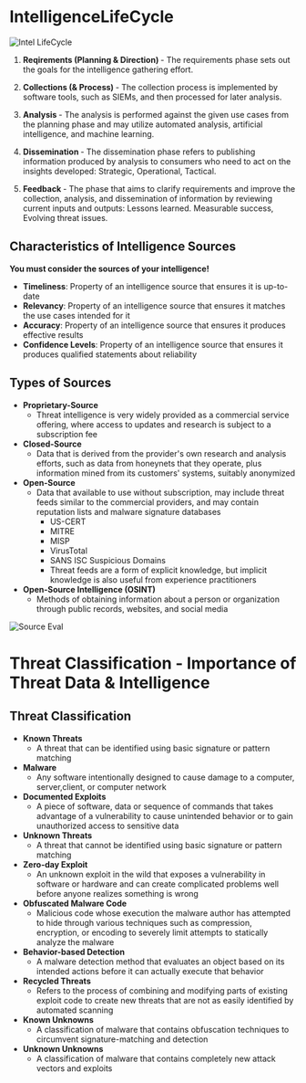 # IntelligenceLifeCycle

![Intel LifeCycle](https://user-images.githubusercontent.com/111991325/202077793-32e8318c-fe29-4bd9-9f78-531301595872.png)

1. <b> Reqirements (Planning & Direction) </b> - The requirements phase sets out the goals for the intelligence gathering effort.
    
2. <b> Collections (& Process) </b> - The collection process is implemented by software tools, such as SIEMs, and then processed for later analysis.
  
3. <b> Analysis </b> - The analysis is performed against the given use cases from the planning phase and may utilize automated analysis, artificial intelligence, and machine learning.

4. <b> Dissemination </b> - The dissemination phase refers to publishing information produced by analysis to consumers who need to act on the insights developed: Strategic, Operational, Tactical.

5. <b> Feedback </b> - The phase that aims to clarify requirements and improve the collection, analysis, and dissemination of information by reviewing current inputs and outputs: Lessons learned. Measurable success, Evolving threat issues.

## Characteristics of Intelligence Sources

<b>You must consider the sources of your intelligence!</b>
- <b>Timeliness</b>: Property of an intelligence source that ensures it is up-to-date
- <b>Relevancy</b>: Property of an intelligence source that ensures it matches the use cases intended for it
- <b>Accuracy</b>: Property of an intelligence source that ensures it produces effective results
- <b>Confidence Levels</b>: Property of an intelligence source that ensures it produces qualified statements about reliability

## Types of Sources 

- <b>Proprietary-Source</b>
    - Threat intelligence is very widely provided as a commercial service offering,
where access to updates and research is subject to a subscription fee
- <b>Closed-Source</b>
    - Data that is derived from the provider's own research and analysis efforts, such as data from honeynets that they operate, plus information mined from its customers' systems, suitably anonymized
- <b>Open-Source</b>
    - Data that available to use without subscription, may include threat feeds similar to the commercial providers, and may contain reputation lists and malware signature databases
      - US-CERT
      - MITRE
      - MISP
      - VirusTotal
      - SANS ISC Suspicious Domains
      - Threat feeds are a form of explicit knowledge, but implicit knowledge is also useful from experience practitioners
 - <b>Open-Source Intelligence (OSINT)</b>
    - Methods of obtaining information about a person or organization through public records, websites, and social media

![Source Eval](https://user-images.githubusercontent.com/111991325/202078186-eaac1ef7-bfc6-4ef5-a193-b8f22792b916.png)

# Threat Classification - Importance of Threat Data & Intelligence
## Threat Classification
  - <b>Known Threats</b>
    - A threat that can be identified using basic signature or pattern matching
  - <b>Malware</b>
    - Any software intentionally designed to cause damage to a computer, server,client, or computer network
  - <b>Documented Exploits</b>
    - A piece of software, data or sequence of commands that takes advantage of a vulnerability to cause unintended behavior or to gain unauthorized access to sensitive data
  - <b>Unknown Threats</b>
    - A threat that cannot be identified using basic signature or pattern matching
  - <b>Zero-day Exploit</b>
    - An unknown exploit in the wild that exposes a vulnerability in software or hardware and can create complicated problems well before anyone realizes something is wrong
  - <b>Obfuscated Malware Code</b>
    - Malicious code whose execution the malware author has attempted to hide through various techniques such as compression, encryption, or encoding to severely limit attempts to statically analyze the malware
  - <b>Behavior-based Detection</b>
    - A malware detection method that evaluates an object based on its intended actions before it can actually execute that behavior
  - <b>Recycled Threats</b>
    - Refers to the process of combining and modifying parts of existing exploit code to create new threats that are not as easily identified by automated scanning
  - <b>Known Unknowns</b>
    - A classification of malware that contains obfuscation techniques to circumvent signature-matching and detection
  - <b>Unknown Unknowns</b>
    - A classification of malware that contains completely new attack vectors and exploits
